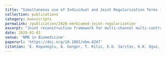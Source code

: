 ```yaml
---
title: "Simultaneous use of Individual and Joint Regularization Terms in Compressive Sensing: Joint Reconstruction of Multi-Channel Multi-Contrast MRI Acquisitions"
collection: publications
category: manuscripts
permalink: /publication/2020-nmrbiomed-joint-regularization
excerpt: "Joint reconstruction framework for multi-channel multi-contrast MRI using compressive sensing with individual and joint regularization terms."
date: 2020-01-01
venue: 'NMR in Biomedicine'
paperurl: 'https://doi.org/10.1002/nbm.4247'
citation: 'E. Kopanoglu, A. Gungor, T. Kilic, E.U. Saritas, K.K. Oguz, T. Cukur, H.E. Guven. (2020). "Simultaneous use of Individual and Joint Regularization Terms in Compressive Sensing: Joint Reconstruction of Multi-Channel Multi-Contrast MRI Acquisitions." <i>NMR in Biomedicine</i>. doi:10.1002/nbm.4247'
---
```

